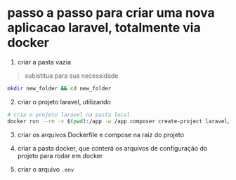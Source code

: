 # passo a passo para criar uma nova aplicacao laravel, totalmente via docker

1. criar a pasta vazia

> subistitua para sua necessidade

```bash
mkdir new_folder && cd new_folder
```

2. criar o projeto laravel, utilizando 

```bash
# cria o projeto laravel na pasta local
docker run --rm -v $(pwd):/app -w /app composer create-project laravel/laravel . --prefer-dist --no-interaction
```

3. criar os arquivos Dockerfile e compose na raiz do projeto

4. criar a pasta docker, que conterá os arquivos de configuração do projeto para rodar em docker

5. criar o arquivo `.env`